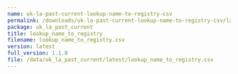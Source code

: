 ```yaml
---
name: uk-la-past-current-lookup-name-to-registry-csv
permalink: /downloads/uk-la-past-current-lookup-name-to-registry-csv/latest
package: uk_la_past_current
title: lookup_name_to_registry
filename: lookup_name_to_registry.csv
version: latest
full_version: 1.1.0
file: /data/uk_la_past_current/latest/lookup_name_to_registry.csv
---
```

